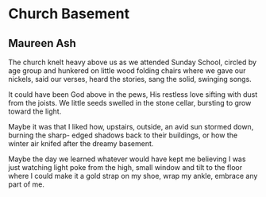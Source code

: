 # Church Basement
## Maureen Ash
The church knelt heavy
above us as we attended Sunday School,
circled by age group and hunkered
on little wood folding chairs
where we gave our nickels, said
our verses, heard the stories, sang
the solid, swinging songs.

It could have been God above
in the pews, His restless love sifting
with dust from the joists. We little
seeds swelled in the stone cellar, bursting
to grow toward the light.

Maybe it was that I liked how, upstairs, outside,
an avid sun stormed down, burning the sharp-
edged shadows back to their buildings, or
how the winter air knifed
after the dreamy basement.

Maybe the day we learned whatever
would have kept me believing
I was just watching light
poke from the high, small window
and tilt to the floor where I could make it
a gold strap on my shoe, wrap
my ankle, embrace
any part of me.